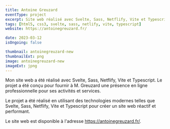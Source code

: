 ```yaml
---
title: Antoine Greuzard
eventType: project
excerpt: Site web réalisé avec Svelte, Sass, Netflify, Vite et Typescript pour Antoine Greuzard.
tags: [html5, css3, svelte, sass, netlify, vite, typescript]
website: https://antoinegreuzard.fr/

date: 2023-03-12
isOngoing: false

thumbnail: antoinegreuzard-new
thumbnailExt: png
image: antoinegreuzard-new
imageExt: jpng
---
```


Mon site web a été réalisé avec Svelte, Sass, Netflify, Vite et Typescript. Le projet a été conçu pour fournir à M. Greuzard une présence en ligne professionnelle pour ses activités et services.

Le projet a été réalisé en utilisant des technologies modernes telles que Svelte, Sass, Netflify, Vite et Typescript pour créer un site web réactif et performant.

Le site web est disponible à l'adresse https://antoinegreuzard.fr/.
